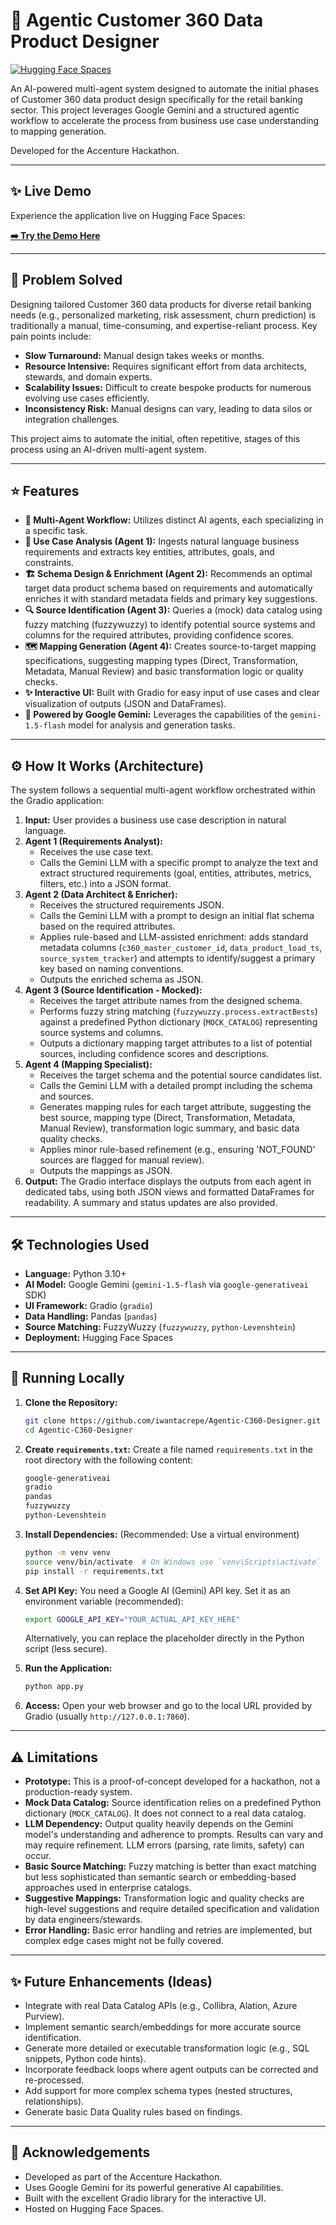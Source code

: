 # 🏦 Agentic Customer 360 Data Product Designer

[![Hugging Face Spaces](https://img.shields.io/badge/%F0%9F%A4%97%20Hugging%20Face-Spaces-blue)](https://huggingface.co/spaces/iwantacrepe/accenturehack)

An AI-powered multi-agent system designed to automate the initial phases of Customer 360 data product design specifically for the retail banking sector. This project leverages Google Gemini and a structured agentic workflow to accelerate the process from business use case understanding to mapping generation.

Developed for the Accenture Hackathon.

---

## ✨ Live Demo

Experience the application live on Hugging Face Spaces:

**[➡️ Try the Demo Here](https://huggingface.co/spaces/iwantacrepe/accenturehack)**

---

## 🎯 Problem Solved

Designing tailored Customer 360 data products for diverse retail banking needs (e.g., personalized marketing, risk assessment, churn prediction) is traditionally a manual, time-consuming, and expertise-reliant process. Key pain points include:

*   **Slow Turnaround:** Manual design takes weeks or months.
*   **Resource Intensive:** Requires significant effort from data architects, stewards, and domain experts.
*   **Scalability Issues:** Difficult to create bespoke products for numerous evolving use cases efficiently.
*   **Inconsistency Risk:** Manual designs can vary, leading to data silos or integration challenges.

This project aims to automate the initial, often repetitive, stages of this process using an AI-driven multi-agent system.

---

## ⭐ Features

*   **🤖 Multi-Agent Workflow:** Utilizes distinct AI agents, each specializing in a specific task.
*   **📄 Use Case Analysis (Agent 1):** Ingests natural language business requirements and extracts key entities, attributes, goals, and constraints.
*   **🏗️ Schema Design & Enrichment (Agent 2):** Recommends an optimal target data product schema based on requirements and automatically enriches it with standard metadata fields and primary key suggestions.
*   **🔍 Source Identification (Agent 3):** Queries a (mock) data catalog using fuzzy matching (fuzzywuzzy) to identify potential source systems and columns for the required attributes, providing confidence scores.
*   **🗺️ Mapping Generation (Agent 4):** Creates source-to-target mapping specifications, suggesting mapping types (Direct, Transformation, Metadata, Manual Review) and basic transformation logic or quality checks.
*   **✨ Interactive UI:** Built with Gradio for easy input of use cases and clear visualization of outputs (JSON and DataFrames).
*   **🚀 Powered by Google Gemini:** Leverages the capabilities of the `gemini-1.5-flash` model for analysis and generation tasks.

---

## ⚙️ How It Works (Architecture)

The system follows a sequential multi-agent workflow orchestrated within the Gradio application:

1.  **Input:** User provides a business use case description in natural language.
2.  **Agent 1 (Requirements Analyst):**
    *   Receives the use case text.
    *   Calls the Gemini LLM with a specific prompt to analyze the text and extract structured requirements (goal, entities, attributes, metrics, filters, etc.) into a JSON format.
3.  **Agent 2 (Data Architect & Enricher):**
    *   Receives the structured requirements JSON.
    *   Calls the Gemini LLM with a prompt to design an initial flat schema based on the required attributes.
    *   Applies rule-based and LLM-assisted enrichment: adds standard metadata columns (`c360_master_customer_id`, `data_product_load_ts`, `source_system_tracker`) and attempts to identify/suggest a primary key based on naming conventions.
    *   Outputs the enriched schema as JSON.
4.  **Agent 3 (Source Identification - Mocked):**
    *   Receives the target attribute names from the designed schema.
    *   Performs fuzzy string matching (`fuzzywuzzy.process.extractBests`) against a predefined Python dictionary (`MOCK_CATALOG`) representing source systems and columns.
    *   Outputs a dictionary mapping target attributes to a list of potential sources, including confidence scores and descriptions.
5.  **Agent 4 (Mapping Specialist):**
    *   Receives the target schema and the potential source candidates list.
    *   Calls the Gemini LLM with a detailed prompt including the schema and sources.
    *   Generates mapping rules for each target attribute, suggesting the best source, mapping type (Direct, Transformation, Metadata, Manual Review), transformation logic summary, and basic data quality checks.
    *   Applies minor rule-based refinement (e.g., ensuring 'NOT_FOUND' sources are flagged for manual review).
    *   Outputs the mappings as JSON.
6.  **Output:** The Gradio interface displays the outputs from each agent in dedicated tabs, using both JSON views and formatted DataFrames for readability. A summary and status updates are also provided.

---

## 🛠️ Technologies Used

*   **Language:** Python 3.10+
*   **AI Model:** Google Gemini (`gemini-1.5-flash` via `google-generativeai` SDK)
*   **UI Framework:** Gradio (`gradio`)
*   **Data Handling:** Pandas (`pandas`)
*   **Source Matching:** FuzzyWuzzy (`fuzzywuzzy`, `python-Levenshtein`)
*   **Deployment:** Hugging Face Spaces

---

## 🚀 Running Locally

1.  **Clone the Repository:**
    ```bash
    git clone https://github.com/iwantacrepe/Agentic-C360-Designer.git
    cd Agentic-C360-Designer
    ```
  

2.  **Create `requirements.txt`:**
    Create a file named `requirements.txt` in the root directory with the following content:
    ```txt
    google-generativeai
    gradio
    pandas
    fuzzywuzzy
    python-Levenshtein
    ```

3.  **Install Dependencies:**
    (Recommended: Use a virtual environment)
    ```bash
    python -m venv venv
    source venv/bin/activate  # On Windows use `venv\Scripts\activate`
    pip install -r requirements.txt
    ```

4.  **Set API Key:**
    You need a Google AI (Gemini) API key. Set it as an environment variable (recommended):
    ```bash
    export GOOGLE_API_KEY="YOUR_ACTUAL_API_KEY_HERE"
    ```
    Alternatively, you can replace the placeholder directly in the Python script (less secure).

5.  **Run the Application:**
    ```bash
    python app.py
    ```
   

6.  **Access:** Open your web browser and go to the local URL provided by Gradio (usually `http://127.0.0.1:7860`).

---

## ⚠️ Limitations

*   **Prototype:** This is a proof-of-concept developed for a hackathon, not a production-ready system.
*   **Mock Data Catalog:** Source identification relies on a predefined Python dictionary (`MOCK_CATALOG`). It does not connect to a real data catalog.
*   **LLM Dependency:** Output quality heavily depends on the Gemini model's understanding and adherence to prompts. Results can vary and may require refinement. LLM errors (parsing, rate limits, safety) can occur.
*   **Basic Source Matching:** Fuzzy matching is better than exact matching but less sophisticated than semantic search or embedding-based approaches used in enterprise catalogs.
*   **Suggestive Mappings:** Transformation logic and quality checks are high-level suggestions and require detailed specification and validation by data engineers/stewards.
*   **Error Handling:** Basic error handling and retries are implemented, but complex edge cases might not be fully covered.

---

## ✨ Future Enhancements (Ideas)

*   Integrate with real Data Catalog APIs (e.g., Collibra, Alation, Azure Purview).
*   Implement semantic search/embeddings for more accurate source identification.
*   Generate more detailed or executable transformation logic (e.g., SQL snippets, Python code hints).
*   Incorporate feedback loops where agent outputs can be corrected and re-processed.
*   Add support for more complex schema types (nested structures, relationships).
*   Generate basic Data Quality rules based on findings.

---

## 🙏 Acknowledgements

*   Developed as part of the Accenture Hackathon.
*   Uses Google Gemini for its powerful generative AI capabilities.
*   Built with the excellent Gradio library for the interactive UI.
*   Hosted on Hugging Face Spaces.
